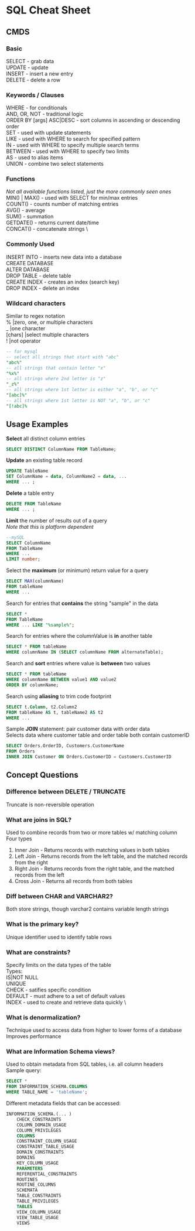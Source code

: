 # SQL Cheat Sheet


## CMDS
### Basic
SELECT		- grab data		\
UPDATE		- update		\
INSERT		- insert a new entry	\
DELETE		- delete a row

### Keywords / Clauses
WHERE				- for conditionals	\
AND, OR, NOT			- traditional logic	\
ORDER BY [args] ASC|DESC	- sort columns in ascending or descending order	\
SET				- used with update statements	\
LIKE				- used with WHERE to search for specified pattern	\
IN				- used with WHERE to specify multiple search terms	\
BETWEEN				- used with WHERE to specify two limits	\
AS				- used to alias items	\
UNION				- combine two select statements

### Functions
*Not all available functions listed, just the more commonly seen ones*	\
MIN() | MAX()			- used with SELECT for min/max entries	\
COUNT()				- counts number of matching entries	\
AVG()				- average	\
SUM()				- summation	\
GETDATE()			- returns current date/time	\
CONCAT()			- concatenate strings	\

### Commonly Used
INSERT INTO		- inserts new data into a database	\
CREATE DATABASE		\
ALTER DATABASE		\
DROP TABLE		- delete table	\
CREATE INDEX		- creates an index (search key) \
DROP INDEX		- delete an index

### Wildcard characters
Similar to regex notation			\
%	 |zero, one, or multiple characters 	\
_	 |one character				\
[chars]  |select multiple characters		\
!	 |not operator
```sql
-- for mysql
-- select all strings that start with "abc"
"abc%" 
-- all strings that contain letter "x"
"%x%"
-- all strings where 2nd letter is "z"
"_z%"
-- all strings where 1st letter is either "a", "b", or "c"
"[abc]%"
-- all strings where 1st letter is NOT "a", "b", or "c"
"[!abc]%
```

## Usage Examples
**Select** all distinct column entries
```sql
SELECT DISTINCT ColumnName FROM TableName;
```

**Update** an existing table record
```sql
UPDATE TableName
SET ColumnName = data, ColumnName2 = data, ...
WHERE ... ;
```

**Delete** a table entry
```sql
DELETE FROM TableName
WHERE ... ;
```

**Limit** the number of results out of a query	\
*Note that this is platform dependent*
```sql
--mySQL
SELECT ColumnName
FROM TableName
WHERE ...
LIMIT number;
```

Select the **maximum** (or minimum) return value for a query
```sql
SELECT MAX(columnName)
FROM tableName
WHERE ...
```

Search for entries that **contains** the string "sample" in the data
```sql
SELECT *
FROM TableName
WHERE ... LIKE "%sample%";
``` 

Search for entries where the columnValue is **in** another table
```sql
SELECT * FROM tableName
WHERE columnName IN (SELECT columnName FROM alternateTable);
```

Search and **sort** entries where value is **between** two values
```sql
SELECT * FROM tableName
WHERE columnName BETWEEN value1 AND value2
ORDER BY columnName;
```

Search using **aliasing** to trim code footprint
```sql
SELECT t.Column, t2.Column2
FROM tableName AS t, tableName2 AS t2
WHERE ...
```

Sample **JOIN** statement: pair customer data with order data	\
Selects data where customer table and order table both contain customerID	
```sql
SELECT Orders.OrderID, Customers.CustomerName
FROM Orders
INNER JOIN Customer ON Orders.CustomerID = Customers.CustomerID
```

## Concept Questions

### Difference between DELETE / TRUNCATE
Truncate is non-reversible operation

### What are joins in SQL?
Used to combine records from two or more tables w/ matching column	\
Four types 
1. Inner Join - Returns records with matching values in both tables				
2. Left Join - Returns records from the left table, and the matched records from the right	
3. Right Join - Returns records from the right table, and the matched records from the left	
4. Cross Join - Returns all records from both tables

### Diff between CHAR and VARCHAR2?
Both store strings, though varchar2 contains variable length strings

### What is the primary key?
Unique identifier used to identify table rows

### What are constraints?
Specify limits on the data types of the table \
Types: 		\
IS|NOT NULL	\
UNIQUE		\
CHECK		- satifies specific condition 			\
DEFAULT		- must adhere to a set of default values	\
INDEX		- used to create and retrieve data quickly	\

### What is denormalization?
Technique used to access data from higher to lower forms of a database	\
Improves performance

### What are Information Schema views?
Used to obtain metadata from SQL tables, i.e. all column headers	\
Sample query:
```sql
SELECT *
FROM INFORMATION_SCHEMA.COLUMNS
WHERE TABLE_NAME = 'tableName';
```
Different metadata fields that can be accessed:
```sql
INFORMATION_SCHEMA.(...	)
    CHECK_CONSTRAINTS
    COLUMN_DOMAIN_USAGE
    COLUMN_PRIVILEGES
    COLUMNS
    CONSTRAINT_COLUMN_USAGE
    CONSTRAINT_TABLE_USAGE
    DOMAIN_CONSTRAINTS
    DOMAINS
    KEY_COLUMN_USAGE
    PARAMETERS
    REFERENTIAL_CONSTRAINTS
    ROUTINES
    ROUTINE_COLUMNS
    SCHEMATA
    TABLE_CONSTRAINTS
    TABLE_PRIVILEGES
    TABLES
    VIEW_COLUMN_USAGE
    VIEW_TABLE_USAGE
    VIEWS
```
